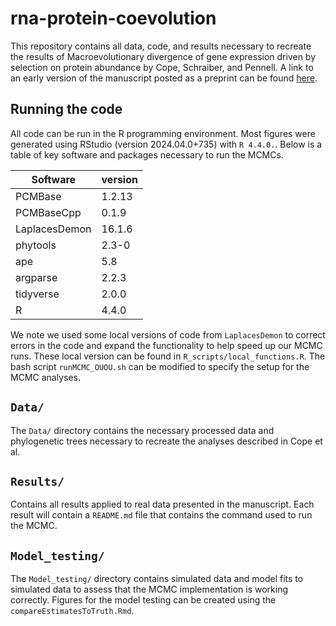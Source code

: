 # rna-protein-coevolution

This repository contains all data, code, and results necessary to recreate the results of Macroevolutionary divergence of gene expression driven by selection on protein abundance by Cope, Schraiber, and Pennell. A link to an early version of the manuscript posted as a preprint can be found [here](https://doi.org/10.1101/2024.07.08.602411).


## Running the code

All code can be run in the R programming environment. Most figures were generated using RStudio (version 2024.04.0+735) with `R 4.4.0.`. Below is a table of key software and packages necessary to run the MCMCs.

| Software      	| version     	|
|---------------	|-------------	|
| PCMBase	     	| 1.2.13        |
| PCMBaseCpp       	| 0.1.9       	|
| LaplacesDemon     | 16.1.6       	|
| phytools          | 2.3-0      	|
| ape               | 5.8       	|
| argparse          | 2.2.3         |
| tidyverse         | 2.0.0         |
| R             	| 4.4.0       	|

We note we used some local versions of code from `LaplacesDemon` to correct errors in the code and expand the functionality to help speed up our MCMC runs. These local version can be found in `R_scripts/local_functions.R`. The bash script `runMCMC_OUOU.sh` can be modified to specify the setup for the MCMC analyses.

## `Data/`

The `Data/` directory contains the necessary processed data and phylogenetic trees necessary to recreate the analyses described in Cope et al.

## `Results/`

Contains all results applied to real data presented in the manuscript. Each result will contain a `README.md` file that contains the command used to run the MCMC.

## `Model_testing/`

The `Model_testing/` directory contains simulated data and model fits to simulated data to assess that the MCMC implementation is working correctly. Figures for the model testing can be created using the `compareEstimatesToTruth.Rmd`.  